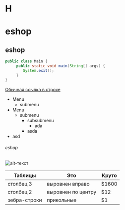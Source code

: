 <h1> H </h1>

# eshop 
## eshop

```java
public class Main {
     public static void main(String[] args) {
        System.exit();    
     }
}
```

[Обычная ссылка в строке](https://www.google.com)

* Menu
    * submenu
* Menu
    * submenu
        * subsubmenu
            * ada
        * asda
* asd
            

###### eshop

![alt-текст](https://wallbox.ru/wallpapers/main2/201718/glaza-kot-usy-koska-klyki-usi-azyk.jpg "Текст заголовка логотипа 1")

| Таблицы       | Это                | Круто |
| ------------- |------------------| -----|
| столбец 3     | выровнен вправо    | $1600 |
| столбец 2     | выровнен по центру |   $12 |
| зебра-строки  | прикольные         |    $1 |
